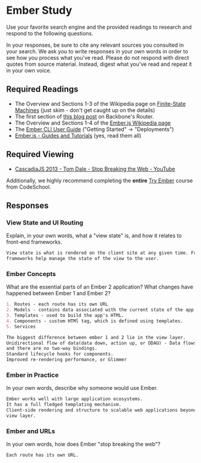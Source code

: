 # Ember Study

Use your favorite search engine and the provided readings to research and
respond to the following questions.

In your responses, be sure to cite any relevant sources you consulted in your
search. We ask you to write responses in your own words in order to see how you
process what you've read. Please do not respond with direct quotes from source
material. Instead, digest what you've read and repeat it in your own voice.

## Required Readings

-   The Overview and Sections 1-3 of the Wikipedia page on [Finite-State Machines](https://en.wikipedia.org/wiki/Finite-state_machine)
    (just skim - don't get caught up on the details)
-   The first section of [this blog post](http://pragmatic-backbone.com/routing-and-controllers) on
    Backbone's Router.
-   The Overview and Sections 1-4 of the [Ember.js Wikipedia page](https://en.wikipedia.org/wiki/Ember.js)
-   The [Ember CLI User Guide](http://ember-cli.com/user-guide/)
    ("Getting Started" -> "Deployments")
-   [Ember.js - Guides and Tutorials](https://guides.emberjs.com/v2.4.0/) (yes,
    read them all)

## Required Viewing

-   [CascadiaJS 2013 - Tom Dale - Stop Breaking the Web - YouTube](https://www.youtube.com/watch?v=BQ6at0addi4)

Additionally, we highly recommend completing the **entire** [Try
Ember](https://www.codeschool.com/courses/try-ember) course from CodeSchool.

## Responses

### View State and UI Routing

Explain, in your own words, what a "view state" is, and how it relates to
 front-end frameworks.

```md
View state is what is rendered on the client site at any given time. Front end
frameworks help manage the state of the view to the user.
```

### Ember Concepts

What are the essential parts of an Ember 2 application?
What changes have happened between Ember 1 and Ember 2?

```md
1. Routes - each route has its own URL
2. Models - contains data associated with the current state of the app.
3. Templates - used to build the app's HTML.
4. Components - custom HTMl tag, which is defined using templates.
5. Services

The biggest difference between ember 1 and 2 lie in the view layer.
Unidirectional flow of data(data down, action up, or DDAU) - Data flows one way
and there are no two-way bindings.
Standard lifecycle hooks for components.
Improved re-rendering performance, or Glimmer
```

### Ember in Practice

In your own words, describe why someone would use Ember.

```md
Ember works well with large application ecosystems.
It has a full fledged templating mechanism.
Client-side rendering and structure to scalable web applications beyond the
view layer.
```

### Ember and URLs

In your own words, how does Ember "stop breaking the web"?

```md
Each route has its own URL.
```
